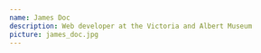 ```yaml
---
name: James Doc
description: Web developer at the Victoria and Albert Museum
picture: james_doc.jpg 
---
```

